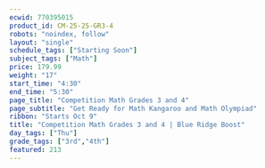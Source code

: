 ```yaml
---
ecwid: 770395015
product_id: CM-25-25-GR3-4
robots: "noindex, follow"
layout: "single"
schedule_tags: ["Starting Soon"]
subject_tags: ["Math"]
price: 179.99
weight: "17"
start_time: "4:30"
end_time: "5:30"
page_title: "Competition Math Grades 3 and 4"
page_subtitle: "Get Ready for Math Kangaroo and Math Olympiad"
ribbon: "Starts Oct 9"
title: "Competition Math Grades 3 and 4 | Blue Ridge Boost"
day_tags: ["Thu"]
grade_tags: ["3rd","4th"]
featured: 213
---
```

